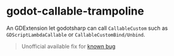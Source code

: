 # godot-callable-trampoline
An GDExtension let godotsharp can call `CallableCustom` such as `GDScriptLambdaCallable` or `CallableCustomBind/Unbind`.
> Unofficial available fix for [known bug](https://github.com/godotengine/godot/issues/97358)
